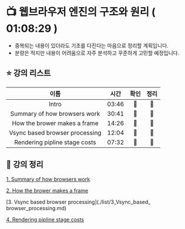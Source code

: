 # :tv:  웹브라우저 엔진의 구조와 원리 ( 01:08:29 )

- 중복되는 내용이 있더라도 기초를 다진다는 마음으로 정리할 계획입니다.
- 분량은 적지만 내용이 어려움으로 자주 분석하고 꾸준하게 고민할 예정입니다.



## ⭐ 강의 리스트

|              이름              | 시간  |     확인      |     정리      |
| :----------------------------: | :---: | :-----------: | :-----------: |
|             Intro              | 03:46 | :green_heart: | :green_heart: |
|  Summary of how browsers work  | 30:41 | :green_heart: | :green_heart: |
|  How the brower makes a frame  | 14:26 | :green_heart: | :green_heart: |
| Vsync based browser processing | 12:04 | :green_heart: | :green_heart: |
| Rendering pipline stage costs  | 07:32 | :green_heart: | :green_heart: |



## :memo: 강의 정리

[1. Summary of how browsers work](./list/1_Summary_of_how_browsers_work.md)

[2. How the brower makes a frame](./list/2_How_the_browser_makes_a_frame.md)

[3. Vsync based browser processing](./list/3_Vsync_based_ browser_processing.md)

[4. Rendering pipline stage costs](./list/4_Rendering_pipeline_stage_costs.md)

